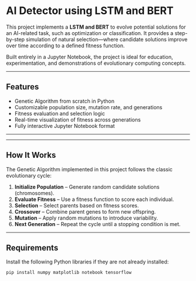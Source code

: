 # AI Detector using LSTM and BERT

This project implements a **LSTM and BERT** to evolve potential solutions for an AI-related task, such as optimization or classification. It provides a step-by-step simulation of natural selection—where candidate solutions improve over time according to a defined fitness function.

Built entirely in a Jupyter Notebook, the project is ideal for education, experimentation, and demonstrations of evolutionary computing concepts.

---

## Features

- Genetic Algorithm from scratch in Python
- Customizable population size, mutation rate, and generations
- Fitness evaluation and selection logic
- Real-time visualization of fitness across generations
- Fully interactive Jupyter Notebook format

---


---

## How It Works

The Genetic Algorithm implemented in this project follows the classic evolutionary cycle:

1. **Initialize Population** – Generate random candidate solutions (chromosomes).
2. **Evaluate Fitness** – Use a fitness function to score each individual.
3. **Selection** – Select parents based on fitness scores.
4. **Crossover** – Combine parent genes to form new offspring.
5. **Mutation** – Apply random mutations to introduce variability.
6. **Next Generation** – Repeat the cycle until a stopping condition is met.

---

## Requirements

Install the following Python libraries if they are not already installed:

```bash
pip install numpy matplotlib notebook tensorflow



